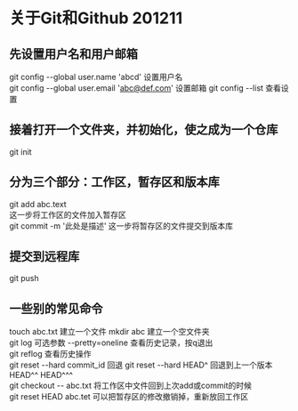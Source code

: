 # 关于Git和Github 201211
## 先设置用户名和用户邮箱
git config --global user.name 'abcd' 设置用户名  
git config --global user.email 'abc@def.com' 设置邮箱
git config --list 查看设置
## 接着打开一个文件夹，并初始化，使之成为一个仓库
git init
## 分为三个部分：工作区，暂存区和版本库
git add abc.text  
这一步将工作区的文件加入暂存区  
git commit -m '此处是描述' 这一步将暂存区的文件提交到版本库
## 提交到远程库
git push
## 一些别的常见命令
touch abc.txt 建立一个文件
mkdir abc 建立一个空文件夹  
git log  可选参数 --pretty=oneline 查看历史记录，按q退出  
git reflog 查看历史操作  
git reset --hard commit_id 回退
git reset --hard HEAD^ 回退到上一个版本 HEAD^^ HEAD^^^  
git checkout -- abc.txt 将工作区中文件回到上次add或commit的时候  
git reset HEAD abc.tet 可以把暂存区的修改撤销掉，重新放回工作区  


